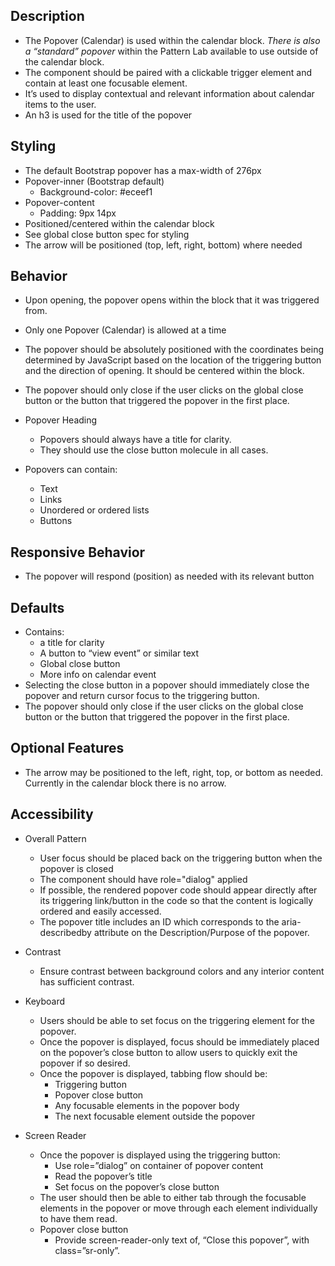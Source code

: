 ## Description
* The Popover (Calendar) is used within the calendar block. *There is also a “standard” popover* within the Pattern Lab available to use outside of the calendar block. 
* The component should be paired with a clickable trigger element and contain at least one focusable element.
* It’s used to display contextual and relevant information about calendar items to the user.
* An h3 is used for the title of the popover


## Styling
* The default Bootstrap popover has a max-width of 276px
* Popover-inner (Bootstrap default)
	* Background-color: #eceef1
* Popover-content
	* Padding: 9px 14px
* Positioned/centered within the calendar block
* See global close button spec for styling
* The arrow will be positioned (top, left, right, bottom) where needed 


## Behavior
* Upon opening, the popover opens within the block that it was triggered from.
* Only one Popover (Calendar) is allowed at a time
* The popover should be absolutely positioned with the coordinates being determined by JavaScript based on the location of the triggering button and the direction of opening. It should be centered within the block.
* The popover should only close if the user clicks on the global close button or the button that triggered the popover in the first place. 

* Popover Heading
	* Popovers should always have a title for clarity.
	* They should use the close button molecule in all cases.

* Popovers can contain:
	* Text
	* Links
	* Unordered or ordered lists
	* Buttons


## Responsive Behavior
* The popover will respond (position) as needed with its relevant button

## Defaults
* Contains: 
	* a title for clarity
	* A button to “view event” or similar text
	* Global close button
	* More info on calendar event
* Selecting the close button in a popover should immediately close the popover and return cursor focus to the triggering button.
* The popover should only close if the user clicks on the global close button or the button that triggered the popover in the first place. 


## Optional Features
* The arrow may be positioned to the left, right, top, or bottom as needed. Currently in the calendar block there is no arrow.

## Accessibility
* Overall Pattern
	* User focus should be placed back on the triggering button when the popover is closed
	* The component should have role="dialog" applied
	* If possible, the rendered popover code should appear directly after its triggering link/button in the code so that the content is logically ordered and easily accessed. 
	* The popover title includes an ID which corresponds to the aria-describedby attribute on the Description/Purpose of the popover. 

* Contrast
	* Ensure contrast between background colors and any interior content has sufficient contrast.

* Keyboard
	* Users should be able to set focus on the triggering element for the popover.
	* Once the popover is displayed, focus should be immediately placed on the popover’s close button to allow users to quickly exit the popover if so desired.
	* Once the popover is displayed, tabbing flow should be: 
		* Triggering button
		* Popover close button
		* Any focusable elements in the popover body
		* The next focusable element outside the popover

* Screen Reader
	* Once the popover is displayed using the triggering button:
		* Use role=”dialog” on container of popover content
		* Read the popover’s title
		* Set focus on the popover’s close button
	* The user should then be able to either tab through the focusable elements in the popover or move through each element individually to have them read.
	* Popover close button
		* Provide screen-reader-only text of, “Close this popover”, with class=”sr-only”.






